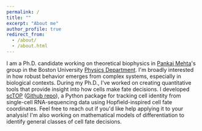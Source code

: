 ```yaml
---
permalink: /
title: ""
excerpt: "About me"
author_profile: true
redirect_from:
  - /about/
  - /about.html
---
```


I am a Ph.D. candidate working on theoretical biophysics in [Pankaj Mehta](http://physics.bu.edu/~pankajm/)'s group in the Boston University [Physics Department](http://physics.bu.edu/). I'm broadly interested in how robust behavior emerges from complex systems, especially in biological contexts. During my Ph.D., I've worked on creating quantitative tools that provide insight into how cells
make fate decisions. I developed [scTOP](https://doi.org/10.1242/dev.201873) ([Github repo](https://github.com/Emergent-Behaviors-in-Biology/scTOP/tree/main)), a Python package for tracking cell identity from single-cell RNA-sequencing data using Hopfield-inspired cell fate coordinates. Feel free to reach out if you'd like help applying it to your analysis! I'm also working on mathematical models of differentiation to identify general classes of cell fate decisions.